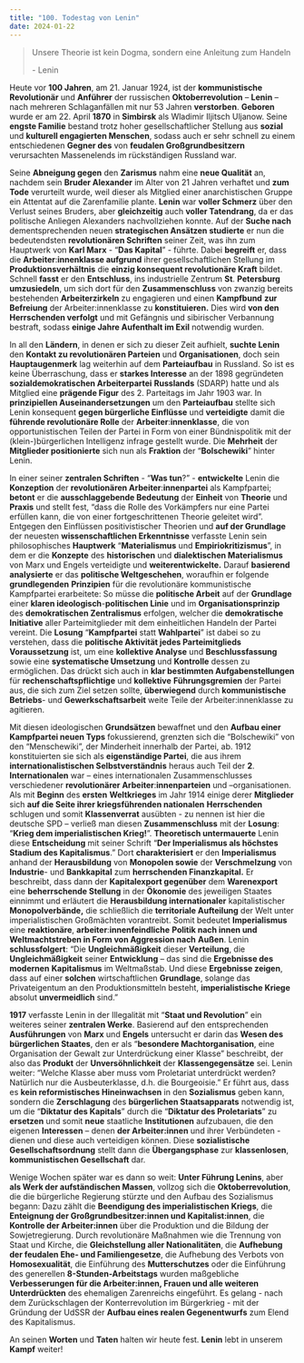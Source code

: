 ```yaml
---
title: "100. Todestag von Lenin"
date: 2024-01-22
---
```


> Unsere Theorie ist kein Dogma, sondern eine Anleitung zum Handeln
> 
> \- Lenin

Heute vor **100 Jahren**, am 21. Januar 1924, ist der **kommunistische Revolutionär** und **Anführer** der russischen **Oktoberrevolution** – **Lenin** – nach mehreren Schlaganfällen mit nur 53 Jahren **verstorben**. **Geboren** wurde er am 22. April **1870** in **Simbirsk** als Wladimir Iljitsch Uljanow. Seine **engste Familie** bestand trotz hoher gesellschaftlicher Stellung aus **sozial** und **kulturell engagierten Menschen**, sodass auch er sehr schnell zu einem entschiedenen **Gegner des** von **feudalen Großgrundbesitzern** verursachten Massenelends im rückständigen Russland war.  
  
Seine **Abneigung gegen** den **Zarismus** nahm eine **neue Qualität** an, nachdem sein **Bruder Alexander** im Alter von 21 Jahren verhaftet und **zum Tode** verurteilt wurde, weil dieser als Mitglied einer anarchistischen Gruppe ein Attentat auf die Zarenfamilie plante. **Lenin** war **voller Schmerz** über den Verlust seines Bruders, aber **gleichzeitig** auch **voller Tatendrang**, da er das politische Anliegen Alexanders nachvollziehen konnte. Auf der **Suche nach** dementsprechenden neuen **strategischen Ansätzen studierte** er nun die bedeutendsten **revolutionären Schriften** seiner Zeit, was ihn zum Hauptwerk von **Karl Marx** \- “**Das Kapital**” - führte. Dabei **begreift** er, dass die **Arbeiter**:**innenklasse aufgrund** ihrer gesellschaftlichen Stellung im **Produktionsverhältnis** die **einzig konsequent revolutionäre Kraft** bildet. Schnell **fasst** er den **Entschluss**, ins industrielle Zentrum **St**. **Petersburg umzusiedeln**, um sich dort für den **Zusammenschluss** von zwanzig bereits bestehenden **Arbeiterzirkeln** zu engagieren und einen **Kampfbund** **zur Befreiung** der Arbeiter:innenklasse zu **konstituieren.** Dies wird **von den Herrschenden verfolgt** und mit Gefängnis und sibirischer Verbannung bestraft, sodass **einige Jahre Aufenthalt im Exil** notwendig wurden.  
  
In all den **Ländern**, in denen er sich zu dieser Zeit aufhielt, **suchte Lenin** den **Kontakt zu revolutionären Parteien** und **Organisationen**, doch sein **Hauptaugenmerk** lag weiterhin auf dem **Parteiaufbau** in Russland. So ist es keine Überraschung, dass er **starkes Interesse** an der 1898 gegründeten **sozialdemokratischen Arbeiterpartei** **Russlands** (SDARP) hatte und als Mitglied eine **prägende Figur** des 2. Parteitags im Jahr 1903 war. In **prinzipiellen Auseinandersetzungen** um den **Parteiaufbau** stellte sich Lenin konsequent **gegen bürgerliche Einflüsse** und **verteidigte** damit die **führende revolutionäre Rolle** der **Arbeiter**:**innenklasse**, die von opportunistischen Teilen der Partei in Form von einer Bündnispolitik mit der (klein-)bürgerlichen Intelligenz infrage gestellt wurde. Die **Mehrheit** der **Mitglieder positionierte** sich nun als **Fraktion** der “**Bolschewiki**” hinter Lenin.  
  
In einer seiner **zentralen Schriften** \- “**Was tun**?” - **entwickelte** Lenin die **Konzeption** der **revolutionären Arbeiter**:**innenpartei** als Kampfpartei; **betont** er die **ausschlaggebende Bedeutung** der **Einheit** von **Theorie** und **Praxis** und stellt fest, “dass die Rolle des Vorkämpfers nur eine Partei erfüllen kann, die von einer fortgeschrittenen Theorie geleitet wird”. Entgegen den Einflüssen positivistischer Theorien und **auf der Grundlage** der neuesten **wissenschaftlichen Erkenntnisse** verfasste Lenin sein philosophisches **Hauptwerk** “**Materialismus** und **Empiriokritizismus**”, in dem er die **Konzepte** des **historischen** und **dialektischen Materialismus** von Marx und Engels verteidigte und **weiterentwickelte.** Darauf **basierend analysierte** er das **politische Weltgeschehen**, woraufhin er folgende **grundlegenden** **Prinzipien** für die revolutionäre kommunistische Kampfpartei erarbeitete: So müsse die **politische Arbeit** auf der **Grundlage** einer **klaren ideologisch**\-**politischen Linie** und im **Organisationsprinzip** des **demokratischen Zentralismus** erfolgen, welcher die **demokratische Initiative** aller Parteimitglieder mit dem einheitlichen Handeln der Partei vereint. Die **Losung** “**Kampfpartei** statt **Wahlpartei**” ist dabei so zu verstehen, dass die **politische Aktivität jedes Parteimitglieds Voraussetzung** ist, um eine **kollektive Analyse** und **Beschlussfassung** sowie eine **systematische Umsetzung** und **Kontrolle** dessen zu ermöglichen. Das drückt sich auch in **klar bestimmten Aufgabenstellungen** für **rechenschaftspflichtige** und **kollektive** **Führungsgremien** der Partei aus, die sich zum Ziel setzen sollte, **überwiegend** durch **kommunistische Betriebs**\- und **Gewerkschaftsarbeit** weite Teile der Arbeiter:innenklasse zu agitieren.  
  
Mit diesen ideologischen **Grundsätzen** bewaffnet und den **Aufbau einer Kampfpartei neuen Typs** fokussierend, grenzten sich die “Bolschewiki” von den “Menschewiki”, der Minderheit innerhalb der Partei, ab. 1912 konstituierten sie sich als **eigenständige Partei**, die aus ihrem **internationalistischen Selbstverständnis** heraus auch Teil der **2**. **Internationalen** war – eines internationalen Zusammenschlusses verschiedener **revolutionärer Arbeiter**:**innenparteien** und –organisationen. Als mit **Beginn** des **ersten** **Weltkrieges** im Jahr 1914 einige derer **Mitglieder** sich **auf die Seite ihrer kriegsführenden nationalen** **Herrschenden** schlugen und somit **Klassenverrat** ausübten - zu nennen ist hier die deutsche SPD – verließ man diesen **Zusammenschluss** mit der **Losung**: “**Krieg dem imperialistischen Krieg!**”. **Theoretisch untermauerte** Lenin diese **Entscheidung** mit seiner Schrift “**Der Imperialismus als höchstes Stadium des Kapitalismus**.” Dort **charakterisiert** er den **Imperialismus** anhand der **Herausbildung** von **Monopolen sowie** der **Verschmelzung** von **Industrie**\- und **Bankkapital** zum **herrschenden Finanzkapital.** Er beschreibt, dass dann der **Kapitalexport gegenüber** dem **Warenexport** eine **beherrschende Stellung** in der **Ökonomie** des jeweiligen Staates einnimmt und erläutert die **Herausbildung internationaler** kapitalistischer **Monopolverbände,** die schließlich die **territoriale Aufteilung** der Welt unter imperialistischen Großmächten vorantreibt. Somit bedeutet **Imperialismus** eine **reaktionäre**, **arbeiter**:**innenfeindliche** **Politik nach innen und Weltmachtstreben in Form von Aggression nach** **Außen**. Lenin **schlussfolgert**: “Die **Ungleichmäßigkeit** dieser **Verteilung**, die **Ungleichmäßigkeit** seiner **Entwicklung** – das sind die **Ergebnisse des modernen** **Kapitalismus** im Weltmaßstab. Und diese **Ergebnisse zeigen**, dass auf einer **solchen** wirtschaftlichen **Grundlage**, solange das Privateigentum an den Produktionsmitteln besteht, **imperialistische Kriege** absolut **unvermeidlich** sind.”  
  
**1917** verfasste Lenin in der Illegalität mit “**Staat und Revolution**” ein weiteres seiner **zentralen Werke**. Basierend auf den entsprechenden **Ausführungen** von **Marx** und **Engels** untersucht er darin das **Wesen des bürgerlichen Staates**, den er als “**besondere Machtorganisation**, eine Organisation der Gewalt zur Unterdrückung einer Klasse” beschreibt, der also das **Produkt** der **Unversöhnlichkeit** der **Klassengegensätze** sei. Lenin weiter: “Welche Klasse aber muss vom Proletariat unterdrückt werden? Natürlich nur die Ausbeuterklasse, d.h. die Bourgeoisie.” Er führt aus, dass es **kein reformistisches Hineinwachsen** in den **Sozialismus** geben kann, sondern die **Zerschlagung** des **bürgerlichen Staatsapparats** notwendig ist, um die “**Diktatur des Kapitals**” durch die “**Diktatur des Proletariats**” zu **ersetzen** und somit **neue** staatliche **Institutionen** aufzubauen, die den eigenen **Interessen** – denen **der Arbeiter:innen** und ihrer Verbündeten - dienen und diese auch verteidigen können. Diese **sozialistische Gesellschaftsordnung** stellt dann die **Übergangsphase** zur **klassenlosen**, **kommunistischen Gesellschaft** dar.  
  
Wenige Wochen später war es dann so weit: **Unter Führung Lenins**, aber **als Werk der aufständischen Massen**, vollzog sich die **Oktoberrevolution**, die die bürgerliche Regierung stürzte und den Aufbau des Sozialismus begann: Dazu zählt die **Beendigung des imperialistischen Kriegs**, die **Enteignung der Großgrundbesitzer:innen und Kapitalist:innen**, die **Kontrolle der Arbeiter:innen** über die Produktion und die Bildung der Sowjetregierung. Durch revolutionäre Maßnahmen wie die Trennung von Staat und Kirche, die **Gleichstellung aller Nationalitäten**, die **Aufhebung der feudalen Ehe- und Familiengesetze**, die Aufhebung des Verbots von **Homosexualität**, die Einführung des **Mutterschutzes** oder die Einführung des generellen **8-Stunden-Arbeitstags** wurden maßgebliche **Verbesserungen für die Arbeiter:innen, Frauen und alle weiteren Unterdrückten** des ehemaligen Zarenreichs eingeführt. Es gelang - nach dem Zurückschlagen der Konterrevolution im Bürgerkrieg - mit der Gründung der UdSSR der **Aufbau eines realen Gegenentwurfs** zum Elend des Kapitalismus.  
  
An seinen **Worten** und **Taten** halten wir heute fest. **Lenin** lebt in unserem **Kampf** weiter!
